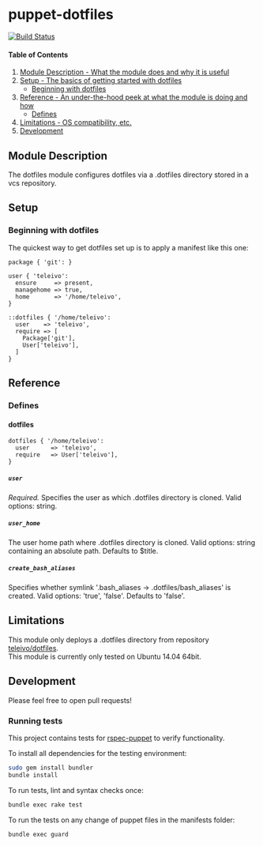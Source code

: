 # puppet-dotfiles

[![Build Status](https://secure.travis-ci.org/teleivo/puppet-dotfiles.png?branch=master)](https://travis-ci.org/teleivo/puppet-dotfiles)

#### Table of Contents

1. [Module Description - What the module does and why it is useful](#module-description)
2. [Setup - The basics of getting started with dotfiles](#setup)
    * [Beginning with dotfiles](#beginning-with-dotfiles)
3. [Reference - An under-the-hood peek at what the module is doing and how](#reference)
    * [Defines](#defines)
4. [Limitations - OS compatibility, etc.](#limitations)
5. [Development](#development)

## Module Description

The dotfiles module configures dotfiles via a .dotfiles directory stored in a vcs repository.

## Setup

### Beginning with dotfiles

The quickest way to get dotfiles set up is to apply a manifest like this one:

```puppet
package { 'git': }

user { 'teleivo':
  ensure     => present,
  managehome => true,
  home       => '/home/teleivo',
}

::dotfiles { '/home/teleivo':
  user    => 'teleivo',
  require => [
    Package['git'],
    User['teleivo'],
  ]
}
```

## Reference

### Defines

#### dotfiles
~~~
dotfiles { '/home/teleivo':
  user      => 'teleivo',
  require   => User['teleivo'],
}
~~~
##### `user`

*Required.* Specifies the user as which .dotfiles directory is cloned.
Valid options: string.

##### `user_home`

The user home path where .dotfiles directory is cloned.
Valid options: string containing an absolute path.
Defaults to $title.

##### `create_bash_aliases`

Specifies whether symlink '.bash_aliases -> .dotfiles/bash_aliases' is created.
Valid options: 'true', 'false'.
Defaults to 'false'.

## Limitations

This module only deploys a .dotfiles directory from repository [teleivo/dotfiles](https://github.com/teleivo/dotfiles).  
This module is currently only tested on Ubuntu 14.04 64bit.  

## Development

Please feel free to open pull requests!

### Running tests
This project contains tests for [rspec-puppet](http://rspec-puppet.com/) to
verify functionality.

To install all dependencies for the testing environment:
```bash
sudo gem install bundler
bundle install
```

To run tests, lint and syntax checks once:
```bash
bundle exec rake test
```

To run the tests on any change of puppet files in the manifests folder:
```bash
bundle exec guard
```


